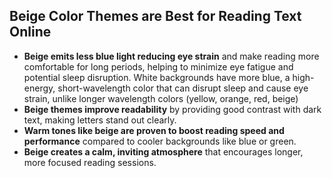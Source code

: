 
## Beige Color Themes are Best for Reading Text Online

- **Beige emits less blue light reducing eye strain** and make reading more comfortable for long periods, helping to minimize eye fatigue and potential sleep disruption. White backgrounds have more blue, a high-energy, short-wavelength color that can disrupt sleep and cause eye strain, unlike longer wavelength colors (yellow, orange, red, beige)
- **Beige themes improve readability** by providing good contrast with dark text, making letters stand out clearly.
- **Warm tones like beige are proven to boost reading speed and performance** compared to cooler backgrounds like blue or green.
- **Beige creates a calm, inviting atmosphere** that encourages longer, more focused reading sessions.

